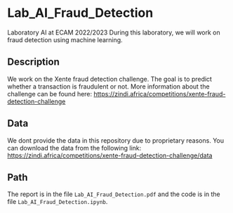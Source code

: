 # Lab_AI_Fraud_Detection
Laboratory AI at ECAM 2022/2023
During this laboratory, we will work on fraud detection using machine learning.

## Description
We work on the Xente fraud detection challenge. The goal is to predict whether a transaction is fraudulent or not.
More information about the challenge can be found here:
https://zindi.africa/competitions/xente-fraud-detection-challenge

## Data 
We dont provide the data in this repository due to proprietary reasons. You can download the data from the following link:
https://zindi.africa/competitions/xente-fraud-detection-challenge/data

## Path 
The report is in the file `Lab_AI_Fraud_Detection.pdf` and the code is in the file `Lab_AI_Fraud_Detection.ipynb`.

